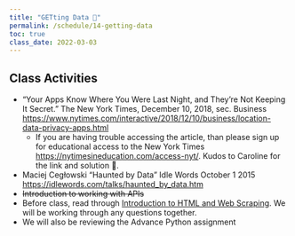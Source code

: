 ```yaml
---
title: "GETting Data 🚦"
permalink: /schedule/14-getting-data
toc: true
class_date: 2022-03-03
---
```


## Class Activities

- “Your Apps Know Where You Were Last Night, and They’re Not Keeping It Secret.” The New York Times, December 10, 2018, sec. Business <https://www.nytimes.com/interactive/2018/12/10/business/location-data-privacy-apps.html>
  - If you are having trouble accessing the article, than please sign up for educational access to the New York Times <https://nytimesineducation.com/access-nyt/>. Kudos to Caroline for the link and solution 🎉.
- Maciej Cegłowski “Haunted by Data” Idle Words October 1 2015 <https://idlewords.com/talks/haunted_by_data.htm>
- ~~Introduction to working with APIs~~
- Before class, read through [Introduction to HTML and Web Scraping]({{site.baseurl}}/materials/getting-data/01-intro-webscraping). We will be working through any questions together.
- We will also be reviewing the Advance Python assignment 

